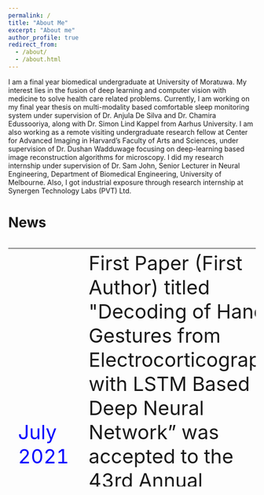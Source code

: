 ```yaml
---
permalink: /
title: "About Me"
excerpt: "About me"
author_profile: true
redirect_from: 
  - /about/
  - /about.html
---
```


I am a final year biomedical undergraduate at University of Moratuwa. My interest lies in the fusion of deep learning and computer vision with medicine to solve health care related problems. Currently, I am working on my final year thesis on multi-modality based comfortable sleep monitoring system under supervision of Dr. Anjula De Silva and Dr. Chamira Edussooriya, along with Dr. Simon Lind Kappel from Aarhus University. I am also working as a remote visiting undergraduate research fellow at Center for Advanced Imaging in Harvard’s Faculty of Arts and Sciences, under supervision of Dr. Dushan Wadduwage focusing on deep-learning based image reconstruction algorithms for microscopy.  I did my research internship under supervision of Dr. Sam John, Senior Lecturer in Neural Engineering, Department of Biomedical Engineering, University of Melbourne. Also, I got industrial exposure through research internship at Synergen Technology Labs (PVT) Ltd. 


News
====
<head>
    <link href="/_pages/news.css" rel="stylesheet">
</head>
 <div style="height: 500px; overflow: auto;">
   <table style = "border-collapse: collapse;width: 100%">
	<colgroup>
       		<col span="1" style="width: 15%;">
       		<col span="1" style="width: 85%;">
    	</colgroup>	
  	<tr>
    		<td style = "color:blue;font-size:40px;">July 2021</font></td>
    		<td style = "font-size:40px;">First Paper (First Author) titled "Decoding of Hand Gestures from Electrocorticography with LSTM Based Deep Neural Network” was accepted to the 43rd Annual International Conference of the IEEE Engineering in Medicine & Biology Society (EMBC),2021.</td> 	
	</tr>
   </table> 
 </div>
